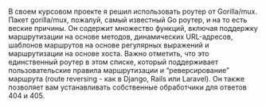 В своем курсовом проекте я решил использовать роутер от Gorilla/mux.
Пакет gorilla/mux, пожалуй, самый известный Go роутер, и на то есть веские причины.
Он содержит множество функций, включая поддержку маршрутизации на основе методов,
динамических URL-адресов, шаблонов маршрутов на основе регулярных выражений 
и маршрутизации на основе хоста. Важно отметить, что это единственный роутер 
в этом списке, который поддерживает пользовательские правила маршрутизации и 
“реверсирование” маршрута (route reversing - как в Django, Rails или Laravel).
Он также позволяет вам устанавливать собственные обработчики для ответов 404 и 405.
